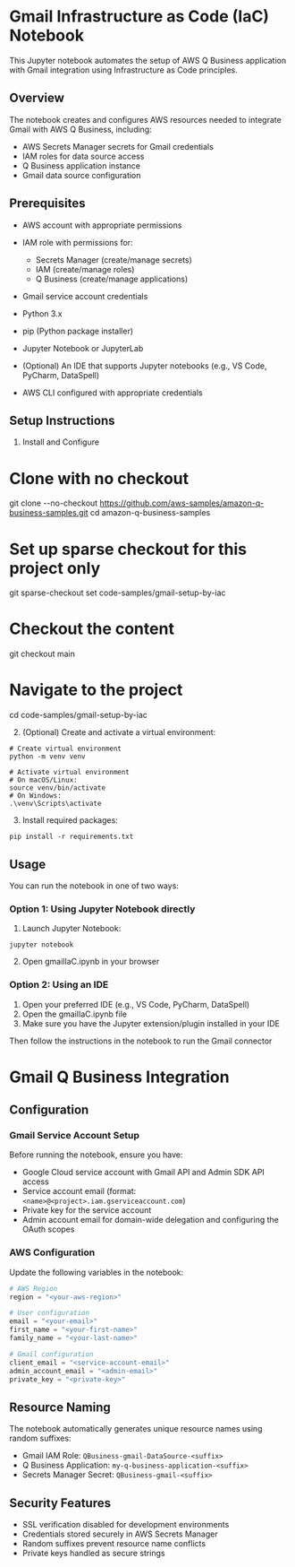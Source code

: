 # Gmail Infrastructure as Code (IaC) Notebook
This Jupyter notebook automates the setup of AWS Q Business application with Gmail integration using Infrastructure as Code principles.

## Overview
The notebook creates and configures AWS resources needed to integrate Gmail with AWS Q Business, including:

- AWS Secrets Manager secrets for Gmail credentials
- IAM roles for data source access
- Q Business application instance
- Gmail data source configuration

## Prerequisites
- AWS account with appropriate permissions

- IAM role with permissions for:
    - Secrets Manager (create/manage secrets)
    - IAM (create/manage roles)
    - Q Business (create/manage applications)

- Gmail service account credentials

- Python 3.x
- pip (Python package installer)
- Jupyter Notebook or JupyterLab
- (Optional) An IDE that supports Jupyter notebooks (e.g., VS Code, PyCharm, DataSpell)
- AWS CLI configured with appropriate credentials

## Setup Instructions

1. Install and Configure

# Clone with no checkout
git clone --no-checkout https://github.com/aws-samples/amazon-q-business-samples.git
cd amazon-q-business-samples

# Set up sparse checkout for this project only
git sparse-checkout set code-samples/gmail-setup-by-iac

# Checkout the content
git checkout main

# Navigate to the project
cd code-samples/gmail-setup-by-iac

2. (Optional) Create and activate a virtual environment:

```
# Create virtual environment
python -m venv venv

# Activate virtual environment
# On macOS/Linux:
source venv/bin/activate
# On Windows:
.\venv\Scripts\activate

```

3. Install required packages:

`
pip install -r requirements.txt
`

## Usage

You can run the notebook in one of two ways:

### Option 1: Using Jupyter Notebook directly

1. Launch Jupyter Notebook:

`
jupyter notebook
`

2. Open gmailIaC.ipynb in your browser

### Option 2: Using an IDE

1. Open your preferred IDE (e.g., VS Code, PyCharm, DataSpell)
2. Open the gmailIaC.ipynb file
3. Make sure you have the Jupyter extension/plugin installed in your IDE

Then follow the instructions in the notebook to run the Gmail connector

# Gmail Q Business Integration

## Configuration

### Gmail Service Account Setup
Before running the notebook, ensure you have:

- Google Cloud service account with Gmail API and Admin SDK API access
- Service account email (format: `<name>@<project>.iam.gserviceaccount.com`)
- Private key for the service account
- Admin account email for domain-wide delegation and configuring the OAuth scopes

### AWS Configuration
Update the following variables in the notebook:

```python
# AWS Region
region = "<your-aws-region>"

# User configuration
email = "<your-email>"
first_name = "<your-first-name>"
family_name = "<your-last-name>"

# Gmail configuration
client_email = "<service-account-email>"
admin_account_email = "<admin-email>"
private_key = "<private-key>"
```

## Resource Naming
The notebook automatically generates unique resource names using random suffixes:

- Gmail IAM Role: `QBusiness-gmail-DataSource-<suffix>`
- Q Business Application: `my-q-business-application-<suffix>`
- Secrets Manager Secret: `QBusiness-gmail-<suffix>`

## Security Features
- SSL verification disabled for development environments
- Credentials stored securely in AWS Secrets Manager
- Random suffixes prevent resource name conflicts
- Private keys handled as secure strings